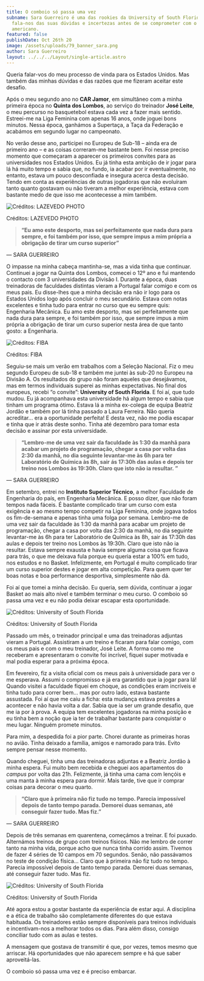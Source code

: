 ```yaml
---
title: O comboio só passa uma vez
subname: Sara Guerreiro é uma das rookies da University of South Florida e
  fala-nos das suas dúvidas e incertezas antes de se comprometer com o sonho
  americano.
featured: false
publishDate: Oct 26th 20
image: /assets/uploads/79_banner_sara.png
author: Sara Guerreiro
layout: ../../../Layout/single-article.astro
---
```

Queria falar-vos do meu processo de vinda para os Estados Unidos. Mas também das minhas dúvidas e das razões que me fizeram aceitar este desafio.

Após o meu segundo ano no **CAR Jamor**, em simultâneo com a minha primeira época no **Quinta dos Lombos**, ao serviço do treinador **José Leite**, o meu percurso no basquetebol estava cada vez a fazer mais sentido. Estreei-me na Liga Feminina com apenas 16 anos, onde joguei bons minutos. Nessa época, ganhámos a Supertaça, a Taça da Federação e acabámos em segundo lugar no campeonato.

No verão desse ano, participei no Europeu de Sub-18 – ainda era de primeiro ano – e as coisas correram-me bastante bem. Foi nesse preciso momento que começaram a aparecer os primeiros convites para as universidades nos Estados Unidos. Eu já tinha esta ambição de ir jogar para lá há muito tempo e sabia que, no fundo, ia acabar por ir eventualmente, no entanto, estava um pouco desconfiada e insegura acerca desta decisão. Tendo em conta as experiências de outras jogadoras que não evoluíram tanto quanto gostavam ou não tiveram a melhor experiência, estava com bastante medo de que isso me acontecesse a mim também.

![Créditos: LAZEVEDO PHOTO](/assets/uploads/guerreiro_1.jpeg "Créditos: LAZEVEDO PHOTO")

Créditos: LAZEVEDO PHOTO

> **“Eu amo este desporto, mas sei perfeitamente que nada dura para sempre, e foi também por isso, que sempre impus a mim própria a obrigação de tirar um curso superior”**

— SARA GUERREIRO

O impasse na minha cabeça mantinha-se, mas a vida tinha que continuar. Continuei a jogar na Quinta dos Lombos, comecei o 12º ano e fui mantendo o contacto com 3 universidades da Divisão I. Durante a época, duas treinadoras de faculdades distintas vieram a Portugal falar comigo e com os meus pais. Eu disse-lhes que a minha decisão era não ir logo para os Estados Unidos logo após concluir o meu secundário. Estava com notas excelentes e tinha tudo para entrar no curso que eu sempre quis: Engenharia Mecânica. Eu amo este desporto, mas sei perfeitamente que nada dura para sempre, e foi também por isso, que sempre impus a mim própria a obrigação de tirar um curso superior nesta área de que tanto gosto: a Engenharia.

![Créditos: FIBA](/assets/uploads/guerreiro_2.jpeg "Créditos: FIBA")

Créditos: FIBA

Seguiu-se mais um verão em trabalhos com a Seleção Nacional. Fiz o meu segundo Europeu de sub-18 e também me juntei às sub-20 no Europeu na Divisão A. Os resultados do grupo não foram aqueles que desejávamos, mas em termos individuais superei as minhas expectativas. No final dos europeus, recebi “o convite”: **University of South Florida**. E foi aí, que tudo mudou. Eu já acompanhava esta universidade há algum tempo e sabia que tinham um programa ótimo. Estava lá a minha ex-colega de equipa Beatriz Jordão e também por lá tinha passado a Laura Ferreira. Não queria acreditar… era a oportunidade perfeita! E desta vez, não me podia escapar e tinha que ir atrás deste sonho. Tinha até dezembro para tomar esta decisão e assinar por esta universidade.

> **“Lembro-me de uma vez sair da faculdade às 1:30 da manhã para acabar um projeto de programação, chegar a casa por volta das 2:30 da manhã, no dia seguinte levantar-me às 6h para ter Laboratório de Química às 8h, sair ás 17:30h das aulas e depois ter treino nos Lombos às 19:30h. Claro que isto não ia resultar. ”**

— SARA GUERREIRO

Em setembro, entrei no **Instituto Superior Técnico**, a melhor Faculdade de Engenharia do país, em Engenharia Mecânica. E posso dizer, que não foram tempos nada fáceis. É bastante complicado tirar um curso com esta exigência e ao mesmo tempo competir na Liga Feminina, onde jogava todos os fim-de-semana e apenas tinha uma folga por semana. Lembro-me de uma vez sair da faculdade às 1:30 da manhã para acabar um projeto de programação, chegar a casa por volta das 2:30 da manhã, no dia seguinte levantar-me às 6h para ter Laboratório de Química às 8h, sair ás 17:30h das aulas e depois ter treino nos Lombos às 19:30h. Claro que isto não ia resultar. Estava sempre exausta e havia sempre alguma coisa que ficava para trás, o que me deixava fula porque eu queria estar a 100% em tudo, nos estudos e no Basket. Infelizmente, em Portugal é muito complicado tirar um curso superior destes e jogar em alta competição. Para quem quer ter boas notas e boa performance desportiva, simplesmente não dá.

Foi aí que tomei a minha decisão. Eu queria, sem dúvida, continuar a jogar Basket ao mais alto nível e também terminar o meu curso. O comboio só passa uma vez e eu não podia deixar escapar esta oportunidade.

![Créditos: University of South Florida](/assets/uploads/guerreiro_3.png "Créditos: University of South Florida")

Créditos: University of South Florida

Passado um mês, o treinador principal e uma das treinadoras adjuntas vieram a Portugal. Assistiram a um treino e ficaram para falar comigo, com os meus pais e com o meu treinador, José Leite. A forma como me receberam e apresentaram o convite foi incrível, fiquei super motivada e mal podia esperar para a próxima época.

Em fevereiro, fiz a visita oficial com os meus pais à universidade para ver o me esperava. Assumi o compromisso e já era garantido que ia jogar para lá! Quando visitei a faculdade fiquei em choque, as condições eram incríveis e tinha tudo para correr bem… mas por outro lado, estava bastante assustada. Foi aí que me caiu a ficha: esta mudança estava prestes a acontecer e não havia volta a dar. Sabia que ia ser um grande desafio, que me ia por à prova. A equipa tem excelentes jogadoras na minha posição e eu tinha bem a noção que ia ter de trabalhar bastante para conquistar o meu lugar. Ninguém promete minutos.

Para mim, a despedida foi a pior parte. Chorei durante as primeiras horas no avião. Tinha deixado a família, amigos e namorado para trás. Evito sempre pensar nesse momento.

Quando cheguei, tinha uma das treinadoras adjuntas e a Beatriz Jordão à minha espera. Fui muito bem recebida e cheguei aos apartamentos do *campus* por volta das 21h. Felizmente, já tinha uma cama com lençóis e uma manta à minha espera para dormir. Mais tarde, tive que ir comprar coisas para decorar o meu quarto.

> **“Claro que à primeira não fiz tudo no tempo. Parecia impossível depois de tanto tempo parada. Demorei duas semanas, até conseguir fazer tudo. Mas fiz.”**

— SARA GUERREIRO

Depois de três semanas em quarentena, começámos a treinar. E foi puxado. Alternámos treinos de grupo com treinos físicos. Não me lembro de correr tanto na minha vida, porque acho que nunca tinha corrido assim. Tivemos de fazer 4 séries de 10 campos em 70 segundos. Senão, não passávamos no teste de condição física… Claro que à primeira não fiz tudo no tempo. Parecia impossível depois de tanto tempo parada. Demorei duas semanas, até conseguir fazer tudo. Mas fiz.

![Créditos: University of South Florida](/assets/uploads/guerreiro_5.png "Créditos: University of South Florida")

Créditos: University of South Florida

Até agora estou a gostar bastante da experiência de estar aqui. A disciplina e a ética de trabalho são completamente diferentes do que estava habituada. Os treinadores estão sempre disponíveis para treinos individuais e incentivam-nos a melhorar todos os dias. Para além disso, consigo conciliar tudo com as aulas e testes.

A mensagem que gostava de transmitir é que, por vezes, temos mesmo que arriscar. Há oportunidades que não aparecem sempre e há que saber aproveitá-las.

O comboio só passa uma vez e é preciso embarcar.